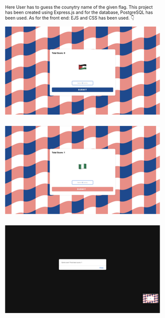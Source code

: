 Here User has to guess the counytry name of the given flag. This project has been created using Express.js and for the database, PostgreSQL has been used. As for the front end: EJS and CSS has been used. 👇

![Alt text](/screenshots/Screenshot_1.jpg?raw=true "Image")
</br></br></br>
![Alt text](/screenshots/Screenshot_2.jpg?raw=true "Image")
</br></br></br>
![Alt text](/screenshots/Screenshot_3.jpg?raw=true "Image")
</br></br></br>
